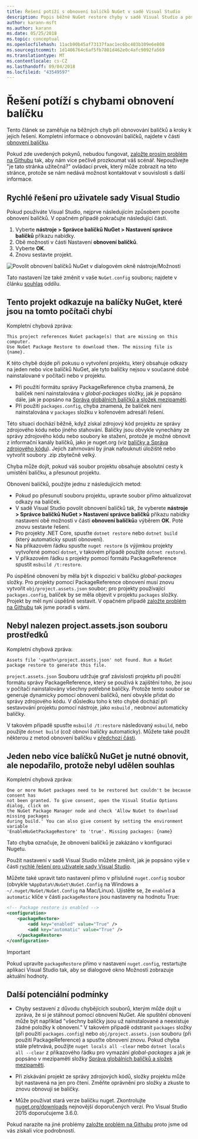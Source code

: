 ```yaml
---
title: Řešení potíží s obnovení balíčků NuGet v sadě Visual Studio
description: Popis běžné NuGet restore chyby v sadě Visual Studio a postupy jejich řešení.
author: karann-msft
ms.author: karann
ms.date: 05/25/2018
ms.topic: conceptual
ms.openlocfilehash: 11acb90b45af73137faac1ec6bc403b109e6e808
ms.sourcegitcommit: 1d1406764c6af5fb7801d462e0c4afc9092fa569
ms.translationtype: MT
ms.contentlocale: cs-CZ
ms.lasthandoff: 09/04/2018
ms.locfileid: "43549597"
---
```

# <a name="troubleshooting-package-restore-errors"></a>Řešení potíží s chybami obnovení balíčku

Tento článek se zaměřuje na běžných chyb při obnovování balíčků a kroky k jejich řešení. Kompletní informace o obnovování balíčků, najdete v části [obnovení balíčku](../consume-packages/package-restore.md#enabling-and-disabling-package-restore).

Pokud zde uvedených pokynů, nebudou fungovat, [založte prosím problém na Githubu](https://github.com/NuGet/docs.microsoft.com-nuget/issues) tak, aby nám více pečlivě prozkoumat váš scénář. Nepoužívejte "je tato stránka užitečná?" ovládací prvek, který může zobrazit na této stránce, protože se nám nedává možnost kontaktovat v souvislosti s další informace.

## <a name="quick-solution-for-visual-studio-users"></a>Rychlé řešení pro uživatele sady Visual Studio

Pokud používáte Visual Studio, nejprve následujícím způsobem povolte obnovení balíčků. V opačném případě pokračujte následující části.

1. Vyberte **nástroje > Správce balíčků NuGet > Nastavení správce balíčků** příkazu nabídky.
1. Obě možnosti v části Nastavení **obnovení balíčků**.
1. Vyberte **OK**.
1. Znovu sestavte projekt.

![Povolit obnovení balíčků NuGet v dialogovém okně nástroje/Možnosti](../consume-packages/media/restore-01-autorestoreoptions.png)

Tato nastavení lze také změnit v vaše `NuGet.config` souboru; najdete v článku [souhlas](#consent) oddílu.

<a name="missing"></a>

## <a name="this-project-references-nuget-packages-that-are-missing-on-this-computer"></a>Tento projekt odkazuje na balíčky NuGet, které jsou na tomto počítači chybí

Kompletní chybová zpráva:

```output
This project references NuGet package(s) that are missing on this computer.
Use NuGet Package Restore to download them. The missing file is {name}.
```

K této chybě dojde při pokusu o vytvoření projektu, který obsahuje odkazy na jeden nebo více balíčků NuGet, ale tyto balíčky nejsou v současné době nainstalované v počítači nebo v projektu.

- Při použití formátu správy PackageReference chyba znamená, že balíček není nainstalována v *global-packages* složky, jak je popsáno dále, jak je popsáno na [Správa globálních balíčků a složek mezipaměti](managing-the-global-packages-and-cache-folders.md).
- Při použití `packages.config`, chyba znamená, že balíček není nainstalována v `packages` složku v kořenovém adresáři řešení.

Této situaci dochází běžně, když získal zdrojový kód projektu ze správy zdrojového kódu nebo jiného stahování. Balíčky jsou obvykle vynechány ze správy zdrojového kódu nebo soubory ke stažení, protože je možné obnovit z informační kanály balíčků, jako je nuget.org (viz [balíčky a Správa zdrojového kódu](Packages-and-Source-Control.md)). Jejich zahrnování by jinak nafouknutí úložiště nebo vytvořit soubory .zip zbytečně velký.

Chyba může dojít, pokud váš soubor projektu obsahuje absolutní cesty k umístění balíčku, a přesunout projektu.

Obnovení balíčků, použijte jednu z následujících metod:

- Pokud po přesunutí souboru projektu, upravte soubor přímo aktualizovat odkazy na balíček.
- V sadě Visual Studio povolit obnovení balíčků tak, že vyberete **nástroje > Správce balíčků NuGet > Nastavení správce balíčků** příkazu nabídky nastavení obě možnosti v části **obnovení balíčků**a výběrem  **OK**. Poté znovu sestavte řešení.
- Pro projekty .NET Core, spusťte `dotnet restore` nebo `dotnet build` (který automaticky spustí obnovení).
- Na příkazovém řádku spusťte `nuget restore` (s výjimkou projekty vytvořené pomocí `dotnet`, v takovém případě použijte `dotnet restore`).
- V příkazovém řádku s projekty pomocí formátu PackageReference spustit `msbuild /t:restore`.

Po úspěšné obnovení by měla být k dispozici v balíčku *global-packages* složky. Pro projekty pomocí PackageReference obnovení musí znovu vytvořit `obj/project.assets.json` soubor; pro projekty používající `packages.config`, balíček by se měla objevit v projektu `packages` složky. Projekt by měl nyní úspěšně sestavit. V opačném případě [založte problém na Githubu](https://github.com/NuGet/docs.microsoft.com-nuget/issues) tak jsme poradí s vámi.

<a name="assets"></a>

## <a name="assets-file-projectassetsjson-not-found"></a>Nebyl nalezen project.assets.json souboru prostředků

Kompletní chybová zpráva:

```output
Assets file '<path>\project.assets.json' not found. Run a NuGet package restore to generate this file.
```

`project.assets.json` Souboru udržuje graf závislosti projektu při použití formátu správy PackageReference, který se používá k zajištění toho, že jsou v počítači nainstalovány všechny potřebné balíčky. Protože tento soubor se generuje dynamicky pomocí obnovení balíčků, není obvykle přidat do správy zdrojového kódu. V důsledku toho k této chybě dochází při sestavování projektu pomocí nástroje, jako `msbuild` , neobnoví automaticky balíčky.

V takovém případě spusťte `msbuild /t:restore` následovaný `msbuild`, nebo použijte `dotnet build` (což obnoví balíčky automaticky). Můžete také použít některou z metod obnovení balíčku v [předchozí části](#missing).

<a name="consent"></a>

## <a name="one-or-more-nuget-packages-need-to-be-restored-but-couldnt-be-because-consent-has-not-been-granted"></a>Jeden nebo více balíčků NuGet je nutné obnovit, ale nepodařilo, protože nebyl udělen souhlas

Kompletní chybová zpráva:

```output
One or more NuGet packages need to be restored but couldn't be because consent has
not been granted. To give consent, open the Visual Studio Options dialog, click on
the NuGet Package Manager node and check 'Allow NuGet to download missing packages
during build.' You can also give consent by setting the environment variable
'EnableNuGetPackageRestore' to 'true'. Missing packages: {name}
```

Tato chyba označuje, že obnovení balíčků je zakázáno v konfiguraci Nugetu.

Použít nastavení v sadě Visual Studio můžete změnit, jak je popsáno výše v části [rychlé řešení pro uživatele sady Visual Studio](#quick-solution-for-visual-studio-users).

Můžete také upravit tato nastavení přímo v příslušné `nuget.config` soubor (obvykle `%AppData%\NuGet\NuGet.Config` na Windows a `~/.nuget/NuGet/NuGet.Config` na Mac/Linux). Ujistěte se, že `enabled` a `automatic` klíče v části `packageRestore` jsou nastaveny na hodnotu True:

```xml
<!-- Package restore is enabled -->
<configuration>
    <packageRestore>
        <add key="enabled" value="True" />
        <add key="automatic" value="True" />
    </packageRestore>
</configuration>
```

> [!Important]
> Pokud upravíte `packageRestore` přímo v nastavení `nuget.config`, restartujte aplikaci Visual Studio tak, aby se dialogové okno Možnosti zobrazuje aktuální hodnoty.

## <a name="other-potential-conditions"></a>Další potenciální podmínky

- Chyby sestavení z důvodu chybějících souborů, kterým může dojít u zpráva, že si je stáhnout pomocí obnovení NuGet. Ale spuštění obnovení může být například "všechny balíčky jsou už nainstalované a neexistuje žádné položky k obnovení." V takovém případě odstranit `packages` složky (při použití `packages.config`) nebo `obj/project.assets.json` souboru (při použití PackageReference) a spusťte obnovení znovu. Pokud chyba stále přetrvává, použijte `nuget locals all -clear` nebo `dotnet locals all --clear` z příkazového řádku pro vymazání *global-packages* a jak je popsáno v mezipaměti složky [Správa globálních balíčků a složek mezipaměti](managing-the-global-packages-and-cache-folders.md).

- Při získávání projekt ze správy zdrojových kódů, složky projektu může být nastavená na jen pro čtení. Změňte oprávnění pro složky a zkuste to znovu obnovují se balíčky.

- Může používat stará verze balíčku nuget. Zkontrolujte [nuget.org/downloads](https://www.nuget.org/downloads) nejnovější doporučených verzí. Pro Visual Studio 2015 doporučujeme 3.6.0.

Pokud narazíte na jiné problémy [založte problém na Githubu](https://github.com/NuGet/docs.microsoft.com-nuget/issues) proto jsme od vás získali více podrobností.